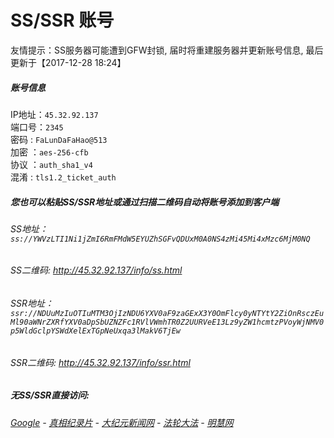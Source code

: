 # SS/SSR 账号 

友情提示：SS服务器可能遭到GFW封锁, 届时将重建服务器并更新账号信息, 最后更新于【2017-12-28 18:24】

##### 账号信息
IP地址：`45.32.92.137`  
端口号：`2345`  
密码  : `FaLunDaFaHao@513`  
加密  ：`aes-256-cfb`  
协议  ：`auth_sha1_v4`  
混淆  : `tls1.2_ticket_auth`  

##### 您也可以粘贴SS/SSR地址或通过扫描二维码自动将账号添加到客户端

######  SS地址： `ss://YWVzLTI1Ni1jZmI6RmFMdW5EYUZhSGFvQDUxM0A0NS4zMi45Mi4xMzc6MjM0NQ`   
######  SS二维码:  <a href="http://45.32.92.137/info/ss.html" target="_blank">http://45.32.92.137/info/ss.html</a>

######  SSR地址： `ssr://NDUuMzIuOTIuMTM3OjIzNDU6YXV0aF9zaGExX3Y0OmFlcy0yNTYtY2ZiOnRsczEuMl90aWNrZXRfYXV0aDpSbUZNZFc1RVlVWmhTR0Z2UURVeE13Lz9yZW1hcmtzPVoyWjNMV0p5WldGclpYSWdXelExTGpNeUxqa3lMakV6TjEw`     
######  SSR二维码:  <a href="http://45.32.92.137/info/ssr.html" target="_blank">http://45.32.92.137/info/ssr.html</a>

#####  无SS/SSR直接访问:
######  [Google](http://45.32.92.137:8888) - [真相纪录片](http://45.32.92.137/videos) - [大纪元新闻网](http://45.32.92.137) - [法轮大法](http://45.32.92.137:8000) - [明慧网](http://45.32.92.137:8080)

